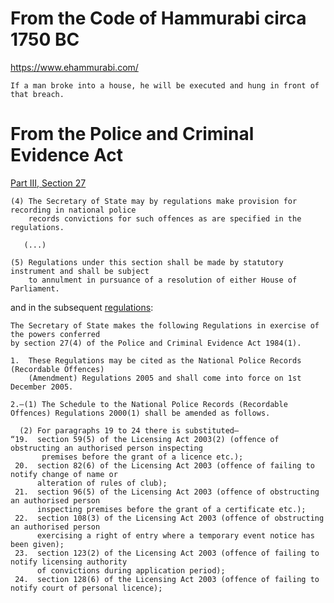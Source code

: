 # From the Code of Hammurabi circa 1750 BC

https://www.ehammurabi.com/

```
If a man broke into a house, he will be executed and hung in front of that breach.
```

# From the Police and Criminal Evidence Act

[Part III, Section 27](https://www.legislation.gov.uk/ukpga/1984/60/section/27)

```
(4) The Secretary of State may by regulations make provision for recording in national police
    records convictions for such offences as are specified in the regulations.

   (...)

(5) Regulations under this section shall be made by statutory instrument and shall be subject
    to annulment in pursuance of a resolution of either House of Parliament.
```

and in the subsequent [regulations](https://www.legislation.gov.uk/uksi/2005/3106/regulation/2/made):

```
The Secretary of State makes the following Regulations in exercise of the powers conferred
by section 27(4) of the Police and Criminal Evidence Act 1984(1).

1.  These Regulations may be cited as the National Police Records (Recordable Offences)
    (Amendment) Regulations 2005 and shall come into force on 1st December 2005.

2.—(1) The Schedule to the National Police Records (Recordable Offences) Regulations 2000(1) shall be amended as follows.

  (2) For paragraphs 19 to 24 there is substituted—
“19.  section 59(5) of the Licensing Act 2003(2) (offence of obstructing an authorised person inspecting
       premises before the grant of a licence etc.);
 20.  section 82(6) of the Licensing Act 2003 (offence of failing to notify change of name or
      alteration of rules of club);
 21.  section 96(5) of the Licensing Act 2003 (offence of obstructing an authorised person
      inspecting premises before the grant of a certificate etc.);
 22.  section 108(3) of the Licensing Act 2003 (offence of obstructing an authorised person
      exercising a right of entry where a temporary event notice has been given);
 23.  section 123(2) of the Licensing Act 2003 (offence of failing to notify licensing authority
      of convictions during application period);
 24.  section 128(6) of the Licensing Act 2003 (offence of failing to notify court of personal licence);
```

